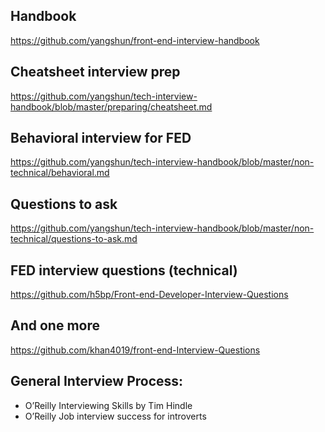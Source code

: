 ## Handbook
https://github.com/yangshun/front-end-interview-handbook

## Cheatsheet interview prep
https://github.com/yangshun/tech-interview-handbook/blob/master/preparing/cheatsheet.md

## Behavioral interview for FED
https://github.com/yangshun/tech-interview-handbook/blob/master/non-technical/behavioral.md

## Questions to ask
https://github.com/yangshun/tech-interview-handbook/blob/master/non-technical/questions-to-ask.md

## FED interview questions (technical)
https://github.com/h5bp/Front-end-Developer-Interview-Questions
## And one more
https://github.com/khan4019/front-end-Interview-Questions

## General Interview Process:
* O’Reilly Interviewing Skills by Tim Hindle
* O’Reilly Job interview success for introverts

